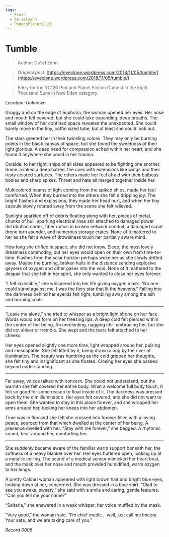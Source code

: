 ```yaml
---
tags:
  - Prose
  - Da'ielZehn
  - PodandPlanetYC120
---
```


# Tumble

> Author: Da'iel Zehn

> Original post: [https://eveclone.wordpress.com/2018/11/05/tumble/](https://eveclone.wordpress.com/2018/11/05/tumble/)

> Entry for the YC120 Pod and Planet Fiction Contest in the Eight Thousand Suns in New Eden category.


*Location: Unknown*

Groggy and on the edge of euphoria, the woman opened her eyes. Her nose and mouth felt covered, but she could take expanding, deep breaths. The small window of her confined space revealed the unexpected. She could barely move in the tiny, coffin sized tube, but at least she could look out.

The stars greeted her in their twinkling voices. They may only be burning points in the black canvas of space, but she found the sweetness of their light glorious. A deep need for compassion ached within her heart, and she found it anywhere she could in her trauma.

Outside, to her right, ships of all sizes appeared to be fighting one another. Some invoked a deep hatred, the ones with extensions like wings and their rusty colored surfaces. The others made her feel afraid with their bulbous bodies and sharp spikes. Threat and hate all merged together inside her.


Multicolored beams of light coming from the spiked ships, made her feel comforted. When they burned into the others she felt a dripping joy. The bright flashes and explosions, they made her head hurt, and when her tiny capsule slowly rotated away from the scene she felt relieved.

Sunlight sparkled off of debris floating along with her, pieces of metal, chunks of hull, sparking electrical lines still attached to damaged power distribution nodes, fiber optics in broken network conduit, a damaged scout drone torn asunder, and numerous storage crates. None of it mattered to her as she felt a wave of drowsiness touch her partially aware mind.

How long she drifted in space, she did not know. Sleep, the most lovely dreamless commodity, but her eyes would open on their own from time-to-time. Flashes from the solar horizon perhaps woke her as she slowly drifted away. Maybe the burning, broken hulls in the distance sending explosive geysers of oxygen and other gases into the void. None of it mattered to the despair that she felt in her spirit, she only wanted to close her eyes forever.

“I felt invincible,” she whispered into her life giving oxygen mask. “No one could stand against me. I was the fiery star that lit the heavens.” Falling into the darkness behind her eyelids felt right, tumbling away among the ash and burning coals.

* * * * *

“Leave me alone,” she tried to whisper as a bright light shone on her face. Words would not form on her freezing lips. A deep cold felt pierced within the center of her being. An unrelenting, nagging chill embracing her, but she did not shiver or tremble. She wept and the tears felt attached to her cheeks.

Her eyes opened slightly one more time, light wrapped around her, pulsing and inescapable. She felt lifted by it, being drawn along by the river of illumination. The beauty was humbling as the cold gripped her thoughts, she felt tiny and insignificant as she floated. Closing her eyes she passed beyond understanding.

* * * * *

Far away, voices talked with concern. She could not understand, but the warmth she felt covered her entire body. What a welcome full body touch, it felt so good for some reason to float inside of it. The darkness was pressed back by the dim illumination. Her eyes felt covered, and she did not want to open them. She wanted to stay in this place forever, and she wrapped her arms around her, tucking her knees into her abdomen.

Time was in flux and she felt she crossed into forever filled with a loving peace, sourced from that which dwelled at the center of her being. A presence dwelled with her. “Stay with me forever,” she begged. A rhythmic sound, beat around her, comforting her.

* * * * *

She suddenly became aware of the familiar warm support beneath her, the softness of a heavy blanket over her. Her eyes fluttered open, looking up at a metallic ceiling. The sound of a medical sensor mimicked her heart beat, and the mask over her nose and mouth provided humidified, warm oxygen to her lungs.

A pretty Caldari woman appeared with light brown hair and bright blue eyes, looking down at her, concerned. She was dressed in a blue shirt. “Glad to see you awake, sweety,” she said with a smile and caring, gentle features. “Can you tell me your name?”

“Seltaria,” she answered in a weak whisper, her voice muffled by the mask.

“Very good,” the woman said. “I’m chief medic… well, just call me Imeera. Your safe, and we are taking care of you.”

*Record 0005*
